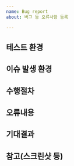 ```yaml
---
name: Bug report
about: 버그 등 오류사항 등록

---
```


## 테스트 환경



## 이슈 발생 환경



## 수행절차



## 오류내용



## 기대결과



## 참고(스크린샷 등)
